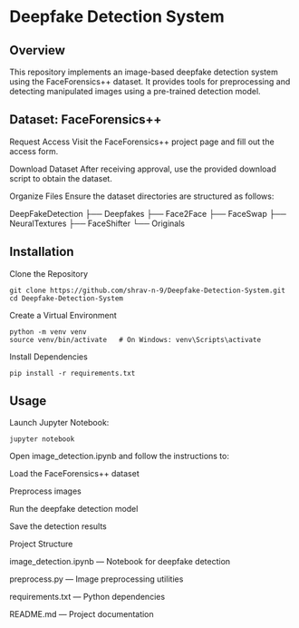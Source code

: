 # Deepfake Detection System
## Overview

This repository implements an image-based deepfake detection system using the FaceForensics++ dataset. It provides tools for preprocessing and detecting manipulated images using a pre-trained detection model.

## Dataset: FaceForensics++

Request Access
Visit the FaceForensics++ project page
 and fill out the access form.

Download Dataset
After receiving approval, use the provided download script to obtain the dataset.

Organize Files
Ensure the dataset directories are structured as follows:

DeepFakeDetection
├── Deepfakes
├── Face2Face
├── FaceSwap
├── NeuralTextures
├── FaceShifter
└── Originals


## Installation

Clone the Repository
```
git clone https://github.com/shrav-n-9/Deepfake-Detection-System.git
cd Deepfake-Detection-System
```

Create a Virtual Environment
```
python -m venv venv
source venv/bin/activate   # On Windows: venv\Scripts\activate
```

Install Dependencies
```
pip install -r requirements.txt
```
## Usage

Launch Jupyter Notebook:
```
jupyter notebook
```

Open image_detection.ipynb and follow the instructions to:

Load the FaceForensics++ dataset

Preprocess images

Run the deepfake detection model

Save the detection results

Project Structure

image_detection.ipynb — Notebook for deepfake detection

preprocess.py — Image preprocessing utilities

requirements.txt — Python dependencies

README.md — Project documentation